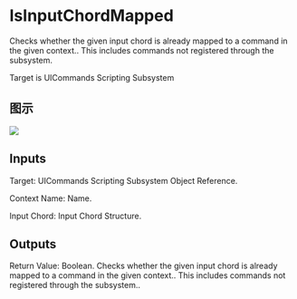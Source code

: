 # IsInputChordMapped

Checks whether the given input chord is already mapped to a command in the given context.. This includes commands not registered through the subsystem.

Target is UICommands Scripting Subsystem

## 图示

![]($-20221218-18482551.png)

## Inputs

Target: UICommands Scripting Subsystem Object Reference.

Context Name: Name.

Input Chord: Input Chord Structure.  

## Outputs

Return Value: Boolean. Checks whether the given input chord is already mapped to a command in the given context.. This includes commands not registered through the subsystem..


